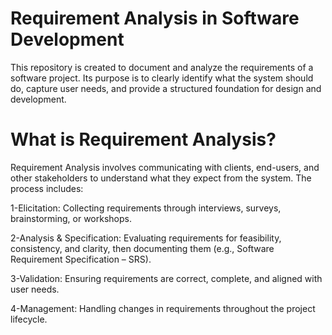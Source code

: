 # Requirement Analysis in Software Development

This repository is created to document and analyze the requirements of a software project. Its purpose is to clearly identify what the system should do, capture user needs, and provide a structured foundation for design and development.

# What is Requirement Analysis?

Requirement Analysis involves communicating with clients, end-users, and other stakeholders to understand what they expect from the system. The process includes:

1-Elicitation: Collecting requirements through interviews, surveys, brainstorming, or workshops.

2-Analysis & Specification: Evaluating requirements for feasibility, consistency, and clarity, then documenting them (e.g., Software Requirement Specification – SRS).

3-Validation: Ensuring requirements are correct, complete, and aligned with user needs.

4-Management: Handling changes in requirements throughout the project lifecycle.
